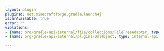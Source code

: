 ```yaml
---
layout: plugin
pluginId: net.minecraftforge.gradle.launch4j
isJarAvailable: true
error: ''
violations:
- {name: org/gradle/api/internal/file/collections/FileTreeAdapter, type: internal-api-usage}
- {name: org/gradle/api/internal/plugins/DslObject, type: internal-api-usage}

---
```

